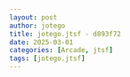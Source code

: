 ```yaml
---
layout: post
author: jotego
title: jotego.jtsf - d893f72
date: 2025-03-01
categories: [Arcade, jtsf]
tags: [jotego.jtsf]
---
```


